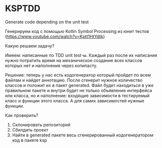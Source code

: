 # KSPTDD
Generate code depending on the unit test

Генерируем код с помощью Kotlin Symbol Processing из юнит тестов (https://www.youtube.com/watch?v=Kptt1HtYdtk)

Какую решаем задачу?

Имеем: написанные по TDD unit test-ы. 
Каждый раз после их написания нужно потратить время на механическое создание всех классов которых нет и наполнения через копипасту. 

Решение: теперь у нас есть кодогенератор который пройдет по всем файлам и найдет аннотацию.
После сгенерит нужное количество классов и положит их в пакет generated.
Файл будет находиться в уже правильном пакете и внутри будет не только объявление интерфейса или класса,
но и наполнение: входящие зависимости в тестируемый класс и функции этого класса. А для самих зависимостей нужные функции.

Как проверить? 
1. Склонировать репозиторий
2. Сбилдить проект
3. Найти в generated пакете весь сгенерированный кодогенератором код в пакете ksp
